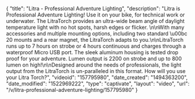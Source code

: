 {
    "title": "Litra - Professional Adventure Lighting",
    "description": "Litra is Professional Adventure Lighting!  Use it on your bike, for technical work or underwater.  The LitraTorch provides an ultra-wide beam angle of daylight temperature light with no hot spots, harsh edges or flicker. \n\nWith many accessories and multiple mounting options, including two standard \u00bc 20 mounts and a rear magnet, the LitraTorch adapts to you.\n\nLitraTorch runs up to 7 hours on strobe or 4 hours continuous and charges through a waterproof Micro USB port.  The sleek aluminum housing is tested drop proof for your adventure. Lumen output is 2200 on strobe and up to  800 lumen on high!\n\nDesigned around the needs of professionals, the light output from the LitraTorch is un-paralleled in this format.  How will you use your Litra Torch?",
    "videoid": "157795980",
    "date_created": "1494363200",
    "date_modified": "1522969222",
    "type": "captivate",
    "layout": "video",
    "url": "\/v\/litra-professional-adventure-lighting\/157795980"
}